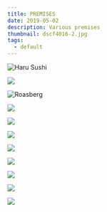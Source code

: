 ```yaml
---
title: PREMISES
date: 2019-05-02
description: Various premises
thumbnail: dscf4016-2.jpg
tags:
  - default
---
```

![Haru Sushi ](4.jpg)

![](5.jpg)

![Roasberg](8.jpg)

![](11.jpg)

![](12.jpg)

![](13.jpg)

![](9.jpg)

![](10.jpg)

![](3.jpg)

![](2.jpg)

![](1.jpg)

![]()